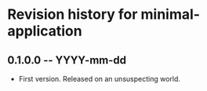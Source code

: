 # Revision history for minimal-application

## 0.1.0.0 -- YYYY-mm-dd

* First version. Released on an unsuspecting world.
